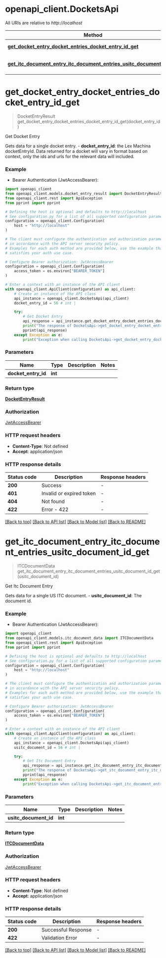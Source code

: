 # openapi_client.DocketsApi

All URIs are relative to *http://localhost*

Method | HTTP request | Description
------------- | ------------- | -------------
[**get_docket_entry_docket_entries_docket_entry_id_get**](DocketsApi.md#get_docket_entry_docket_entries_docket_entry_id_get) | **GET** /docket-entries/{docket_entry_id} | Get Docket Entry
[**get_itc_document_entry_itc_document_entries_usitc_document_id_get**](DocketsApi.md#get_itc_document_entry_itc_document_entries_usitc_document_id_get) | **GET** /itc-document-entries/{usitc_document_id} | Get Itc Document Entry


# **get_docket_entry_docket_entries_docket_entry_id_get**
> DocketEntryResult get_docket_entry_docket_entries_docket_entry_id_get(docket_entry_id)

Get Docket Entry

Gets data for a single docket entry.  - **docket_entry_id**: the Lex Machina docketEntryId.  Data returned for a docket will vary in format based on context, only the ids and urls for the relevant data will included.

### Example

* Bearer Authentication (JwtAccessBearer):

```python
import openapi_client
from openapi_client.models.docket_entry_result import DocketEntryResult
from openapi_client.rest import ApiException
from pprint import pprint

# Defining the host is optional and defaults to http://localhost
# See configuration.py for a list of all supported configuration parameters.
configuration = openapi_client.Configuration(
    host = "http://localhost"
)

# The client must configure the authentication and authorization parameters
# in accordance with the API server security policy.
# Examples for each auth method are provided below, use the example that
# satisfies your auth use case.

# Configure Bearer authorization: JwtAccessBearer
configuration = openapi_client.Configuration(
    access_token = os.environ["BEARER_TOKEN"]
)

# Enter a context with an instance of the API client
with openapi_client.ApiClient(configuration) as api_client:
    # Create an instance of the API class
    api_instance = openapi_client.DocketsApi(api_client)
    docket_entry_id = 56 # int | 

    try:
        # Get Docket Entry
        api_response = api_instance.get_docket_entry_docket_entries_docket_entry_id_get(docket_entry_id)
        print("The response of DocketsApi->get_docket_entry_docket_entries_docket_entry_id_get:\n")
        pprint(api_response)
    except Exception as e:
        print("Exception when calling DocketsApi->get_docket_entry_docket_entries_docket_entry_id_get: %s\n" % e)
```



### Parameters


Name | Type | Description  | Notes
------------- | ------------- | ------------- | -------------
 **docket_entry_id** | **int**|  | 

### Return type

[**DocketEntryResult**](DocketEntryResult.md)

### Authorization

[JwtAccessBearer](../README.md#JwtAccessBearer)

### HTTP request headers

 - **Content-Type**: Not defined
 - **Accept**: application/json

### HTTP response details

| Status code | Description | Response headers |
|-------------|-------------|------------------|
**200** | Success |  -  |
**401** | Invalid or expired token |  -  |
**404** | Not found |  -  |
**422** | Error - 422 |  -  |

[[Back to top]](#) [[Back to API list]](../README.md#documentation-for-api-endpoints) [[Back to Model list]](../README.md#documentation-for-models) [[Back to README]](../README.md)

# **get_itc_document_entry_itc_document_entries_usitc_document_id_get**
> ITCDocumentData get_itc_document_entry_itc_document_entries_usitc_document_id_get(usitc_document_id)

Get Itc Document Entry

Gets data for a single US ITC document.  - **usitc_document_id**: The document id.

### Example

* Bearer Authentication (JwtAccessBearer):

```python
import openapi_client
from openapi_client.models.itc_document_data import ITCDocumentData
from openapi_client.rest import ApiException
from pprint import pprint

# Defining the host is optional and defaults to http://localhost
# See configuration.py for a list of all supported configuration parameters.
configuration = openapi_client.Configuration(
    host = "http://localhost"
)

# The client must configure the authentication and authorization parameters
# in accordance with the API server security policy.
# Examples for each auth method are provided below, use the example that
# satisfies your auth use case.

# Configure Bearer authorization: JwtAccessBearer
configuration = openapi_client.Configuration(
    access_token = os.environ["BEARER_TOKEN"]
)

# Enter a context with an instance of the API client
with openapi_client.ApiClient(configuration) as api_client:
    # Create an instance of the API class
    api_instance = openapi_client.DocketsApi(api_client)
    usitc_document_id = 56 # int | 

    try:
        # Get Itc Document Entry
        api_response = api_instance.get_itc_document_entry_itc_document_entries_usitc_document_id_get(usitc_document_id)
        print("The response of DocketsApi->get_itc_document_entry_itc_document_entries_usitc_document_id_get:\n")
        pprint(api_response)
    except Exception as e:
        print("Exception when calling DocketsApi->get_itc_document_entry_itc_document_entries_usitc_document_id_get: %s\n" % e)
```



### Parameters


Name | Type | Description  | Notes
------------- | ------------- | ------------- | -------------
 **usitc_document_id** | **int**|  | 

### Return type

[**ITCDocumentData**](ITCDocumentData.md)

### Authorization

[JwtAccessBearer](../README.md#JwtAccessBearer)

### HTTP request headers

 - **Content-Type**: Not defined
 - **Accept**: application/json

### HTTP response details

| Status code | Description | Response headers |
|-------------|-------------|------------------|
**200** | Successful Response |  -  |
**422** | Validation Error |  -  |

[[Back to top]](#) [[Back to API list]](../README.md#documentation-for-api-endpoints) [[Back to Model list]](../README.md#documentation-for-models) [[Back to README]](../README.md)

